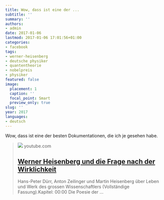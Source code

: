 ```yaml
---
title: Wow, dass ist eine der ...
subtitle: ''
summary: ''
authors:
- admin
date: 2017-01-06
lastmod: 2017-01-06 17:01:56+01:00
categories:
- facebook
tags:
- werner-heisenberg
- deutsche physiker
- quantentheorie
- nobelpreis
- physiker
featured: false
image:
  placement: 1
  caption: ''
  focal_point: Smart
  preview_only: true
slug: ''
year: 2017
languages:
- deutsch
---
```


Wow, dass ist eine der besten Dokumentationen, die ich je gesehen habe.
> [![](https://i.ytimg.com/vi/MbV4wjkYtYc/hqdefault.jpg)](https://www.youtube.com/watch?v=MbV4wjkYtYc)
> youtube.com
> ## [Werner Heisenberg und die Frage nach der Wirklichkeit](https://www.youtube.com/watch?v=MbV4wjkYtYc)
>
>Hans-Peter Dürr, Anton Zeilinger und Martin Heisenberg über Leben und Werk des grossen Wissenschaftlers (Vollständige Fassung).Kapitel: 00:00 Die Poesie der ...